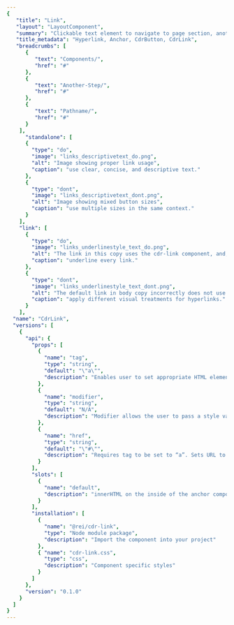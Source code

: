 ```yaml
---
{
   "title": "Link",
   "layout": "LayoutComponent",
   "summary": "Clickable text element to navigate to page section, another page or open an overlaid window such as modal dialog or popover.",
   "title_metadata": "Hyperlink, Anchor, CdrButton, CdrLink",
   "breadcrumbs": [
      {
         "text": "Components/",
         "href": "#"
      },
      {
         "text": "Another-Step/",
         "href": "#"
      },
      {
         "text": "Pathname/",
         "href": "#"
      }
    ],
	  "standalone": [
      {
        "type": "do",
        "image": "links_descriptivetext_do.png",
        "alt": "Image showing proper link usage",
        "caption": "use clear, concise, and descriptive text."
      },
      {
        "type": "dont",
        "image": "links_descriptivetext_dont.png",
        "alt": "Image showing mixed button sizes",
        "caption": "use multiple sizes in the same context."
      }
    ],
    "link": [
      {
        "type": "do",
        "image": "links_underlinestyle_text_do.png",
        "alt": "The link in this copy uses the cdr-link component, and, so correctly uses an underline",
        "caption": "underline every link."
      },
      {
        "type": "dont",
        "image": "links_underlinestyle_text_dont.png",
        "alt": "The default link in body copy incorrectly does not use an underline",
        "caption": "apply different visual treatments for hyperlinks."
      }
    ],
  "name": "CdrLink",
  "versions": [
    {
      "api": {
        "props": [
          {
            "name": "tag",
            "type": "string",
            "default": "\"a\"",
            "description": "Enables user to set appropriate HTML element tag. {a, button}"
          },
          {
            "name": "modifier",
            "type": "string",
            "default": "N/A",
            "description": "Modifier allows the user to pass a style variant to this component {standalone}"
          },
          {
            "name": "href",
            "type": "string",
            "default": "\"#\"",
            "description": "Requires tag to be set to “a”. Sets URL to cdr-link href property"
          }
        ],
        "slots": [
          {
            "name": "default",
            "description": "innerHTML on the inside of the anchor component"
          }
        ],
        "installation": [
          {
            "name": "@rei/cdr-link",
            "type": "Node module package",
            "description": "Import the component into your project"
          },
          { "name": "cdr-link.css", 
            "type": "css", 
            "description": "Component specific styles" 
          }
        ]
      },
      "version": "0.1.0"
    }
  ]
}
---
```


<cdr-doc-tabs>
<template slot="Overview">
<cdr-doc-table-of-contents-shell>

## Basic

Display within body copy for articles, hub cards, footer, or recommendations.

<cdr-doc-example-code-pair :background-toggle="false" repository-href="https://github.com/rei/rei-cedar/tree/master/src/components/link" sandbox-href="https://codesandbox.io/s/jnv1rko1z9" >

```html
  <div>
  <cdr-text>If you spend much time in the great outdoors, you’re likely to hear the phrase “Leave No Trace” as often as you hear “<cdr-link href="https://www.rei.com/learn/expert-advice/ten-essentials.html">the Ten Essentials</cdr-link>.” What does it mean? Simply put, it’s the best practices we should follow to enjoy and protect our natural spaces.</cdr-text>
  </div>
```

</cdr-doc-example-code-pair>

## Standalone

Display independently with a call to action. Examples are remove filters, find a store, or view related products.

<cdr-doc-example-code-pair :background-toggle="false" repository-href="https://github.com/rei/rei-cedar/tree/master/src/components/link" sandbox-href="https://codesandbox.io/s/jnv1rko1z9">

```html
  <div>
    <cdr-text tag="h1" modifier="heading-large" class="cdr-stack--md">
      REI CO-op Half Dome 2 Plus Tent
    </cdr-text>
    <cdr-link href="https://www.rei.com" modifier="standalone">
      View all REI Co-op Backpacking Tents
    </cdr-link>
  </div>
```

</cdr-doc-example-code-pair>

## Icon on left

Display icon on left of link message.

<cdr-doc-example-code-pair repository-href="https://github.com/rei/rei-cedar/tree/master/src/components/link" sandbox-href="https://codesandbox.io/s/jnv1rko1z9">

```html
  <div>
    <cdr-icon-sprite />
      <cdr-link tag="button">
        <!-- Using the sprite -->
        <cdr-icon
            use="#shipping"
            modifier="inherit-color"
            class="cdr-inline-left--sm"
        />
        This item ships for FREE!
      </cdr-link>
  </div>
```

</cdr-doc-example-code-pair>

## Icon on right

Display icon on right of link message.

<cdr-doc-example-code-pair repository-href="https://github.com/rei/rei-cedar/tree/master/src/components/link" sandbox-href="https://codesandbox.io/s/jnv1rko1z9">

```html
  <div>
    <cdr-icon-sprite />
      <cdr-link>
        Visit site
        <!-- Using the sprite -->
        <cdr-icon
            use="#external-link"
            modifier="inherit-color"
            class="cdr-inline-right--sm"/>
      </cdr-link>
  </div>
```

</cdr-doc-example-code-pair>
</cdr-doc-table-of-contents-shell>
</template>

<template slot="Design Guidelines">

# Use when

- Navigating to another page or a different portion of the same page

**Don’t use when**

- Triggering an action other than navigation. Instead, use [Button](https://docs.google.com/document/d/1RlEPYma55X_EKcxKOoBdnYqwEaWsXwGAaaGmP-1KjYQ/edit?usp=sharing)
- Navigating a user from promotional or campaign content. Instead, use [Call-to-action](https://docs.google.com/document/d/14GC9JaIxOVYHkL1qinHr5KsPBfnLCxo5sU1lZ2_-6Eg/edit?usp=sharing)

## Foundations

- Link styles are adapted based on context, such as for links included in the [Breadcrumb](http://breadcrumb.html), [Menus](http://menus.html) and [Navigation](http://navigation.html) component

## Content

- If screen space for text is minimal:
  - Use link labels that are descriptive. Do not use “click here” or “start here”
  - Describe the link’s destination when clicked
  - Use descriptive hidden text to explain the link
  - For example, if the Learn more link is connected to a control for pick up in store, then the hidden or descriptive text would be “Learn more about pick up in store”

## Behavior

**Choosing a Button or Link**

- When making decisions about using this component styled as a link or a button, consider the following:

| **Links**                                                                                           | **Buttons**                                                                          |
| --------------------------------------------------------------------------------------------------- | ------------------------------------------------------------------------------------ |
| Answers the question, "Where can I go"                                                              | Answers the question, "What can I do"                                                |
| Search engine crawlers can follow anchors for links (`<a>`)                                         | Search engine crawlers **cannot** follow links that are submitted by input or button |
| Default keyboard behavior is triggered using the Enter key                                          | Default keyboard behavior is triggered using the Space or Enter key                  |
| **Cannot be disabled** like buttons but can be made inert with tabindex="-1" and aria-hidden="true" | Can be disabled with disabled attribute                                              |



- Apply the following use cases when deciding when to use links as anchors or buttons:

<do-dont :examples="$page.frontmatter.standalone" />

- Use underline text style for links in paragraphs.

<do-dont :examples="$page.frontmatter.link" />

</template>

<template slot="API">

## Properties

<cdr-doc-api type="prop" />

## Slots

<cdr-doc-api type="slot" />

## Installation

Resources are available within the [cdr-link package](https://www.npmjs.com/package/@rei/cdr-link):

<cdr-doc-api type="installation" />

- Component: **@rei/cdr-link**

- Component styles: **cdr-link.css**

To incorporate the required assets for a component, use the following steps.

### #1. Install using NPM

Install the `cdr-link` package using `npm` in your terminal:

_Terminal_

```terminal
    npm i -s @rei/cdr-link
```

### #2. Import Dependencies

_main.js_

```javascript
// import your required css.
import "@rei/cdr-link/dist/cdr-link.css";

// If your link will display an icon ensure you also include the icon’s css file.
import "@rei/cdr-link/dist/cdr-icon.css";
```

### #3. Add component to a template

_local.vue_

```vue
<template>
...
    <cdr-link href="rei.com">Ten Essentials.</cdr-link>
...
</template>

<script>
import { CdrLink } from '@rei/cdr-link';
export default {
  ...
  components: {
     CdrLink  
  }
}
</script>
```

## Usage

By default, the component renders using an anchor element and requires an href attribute or tag to render a valid accessible link.

```vue
  <cdr-link href="http://rei.com">
    Visit REI
  </cdr-link>
```

Use the tag prop to render the link as a `<button>` element that presents a link appearance without an `href` attribute.

```vue
  <cdr-link tag="button">
    Show Details
  </cdr-link>
```

## Style Modifiers

To effect the visual presentation pass the following variants to the modifier attribute of the cdr-link component.

- **Standalone**: Include as an independent call to action to expand content, remove filters, or provide additional information.

## Accessibility

To ensure that usage of this component complies with accessibility guidelines, do the following:

- Always use a `<button>` element via the `tag` prop when there is no href attribute that can be applied to the link. Examples are:
  - Toggling a display to full screen
  - Opening a modal window
  - Triggering a popup menu
  - Playing media content
- Always use the default `<a>` element for a link when the link will navigate the user to the location specified by the href attribute
- Ensure links can be accessed via the keyboard. Don’t manipulate the default tab index
- Ensure assistive technology can find all links on a page by:
  - Using link labels that are descriptive. Do not use “click here” or “start here”
  - Describing the link’s destination when clicked
  - Always providing a href attribute. Empty href attributes are not considered true links

This component has compliance with following WebAIM’s accessibility guidelines:

- [WCAG SC 1.4.3: Contrast (Minimum)](https://www.w3.org/TR/WCAG20/#visual-audio-contrast-contrast): Cedar Design System text color uses a Level AA contrast ratio of 4.5:1 contrast between the text color and the background, only when using the text color pairings

</template>

<template slot="History">

## 1.0.0

### What's new

Cdr-link component:

- Displays as an inline or standalone variant.
- Can render using an anchor or button element.
- Includes a property to allow the cdr-icon fill color to inherit the link color value.
- Support for a cdr-icon to display on left, on right, or, both. Git commit reference (9d404f4).

</template>
</cdr-doc-tabs>
